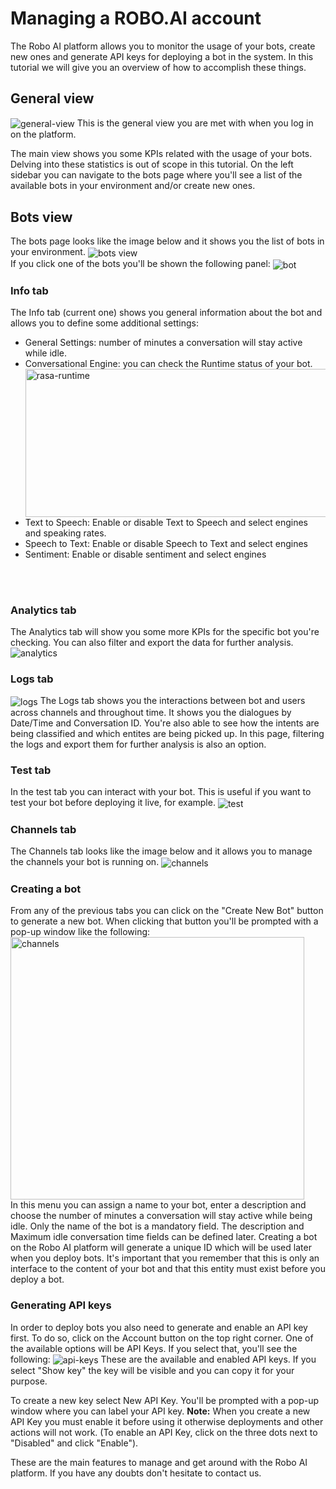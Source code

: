 # Managing a ROBO.AI account
The Robo AI platform allows you to monitor the usage of your bots, create new ones and generate API keys for deploying a bot in the system.
In this tutorial we will give you an overview of how to accomplish these things. 

## General view 
<img align="center" alt="general-view" src="assets/general_dashboard.png"></img>
This is the general view you are met with when you log in on the platform. 

The main view shows you some KPIs related with the usage of your bots. Delving into these statistics is out of scope in this tutorial.
On the left sidebar you can navigate to the bots page where you'll see a list of the available bots in your environment and/or create new ones. 

## Bots view
The bots page looks like the image below and it shows you the list of bots in your environment.
<img align="center" alt="bots view" src="assets/bots_view.png"></img>
<br>
If you click one of the bots you'll be shown the following panel:
<img align="center" alt="bot" src="assets/bot.png"></img>

### Info tab
The Info tab (current one) shows you general information about the bot and allows you to define some additional settings: <br>
- General Settings: number of minutes a conversation will stay active while idle.
- Conversational Engine: you can check the Runtime status of your bot.
<img align="right" width="500" height="237" alt="rasa-runtime" src="assets/rasa_runtime.png"></img>
- Text to Speech: Enable or disable Text to Speech and select engines and speaking rates.
- Speech to Text: Enable or disable Speech to Text and select engines
- Sentiment: Enable or disable sentiment and select engines
<br>
<br>

### Analytics tab
The Analytics tab will show you some more KPIs for the specific bot you're checking.
You can also filter and export the data for further analysis. 
<img align="center" alt="analytics" src="assets/analytics_tab.png"></img>

### Logs tab
<img align="center" alt="logs" src="assets/logs_tab.png"></img>
The Logs tab shows you the interactions between bot and users across channels and throughout time. 
It shows you the dialogues by Date/Time and Conversation ID. You're also able to see how the intents are being classified and which entites are being picked up. 
In this page, filtering the logs and export them for further analysis is also an option.

### Test tab
In the test tab you can interact with your bot. This is useful if you want to test your bot before deploying it live, for example. 
<img align="center" alt="test" src="assets/test_tab.png"></img>


### Channels tab
The Channels tab looks like the image below and it allows you to manage the channels your bot is running on. 
<img align="center" alt="channels" src="assets/channels_tab.png"></img>


### Creating a bot
From any of the previous tabs you can click on the "Create New Bot" button to generate a new bot.
When clicking that button you'll be prompted with a pop-up window like the following:<br>
<img align="center" width="470" height="420" alt="channels" src="assets/create_new_bot.png"></img><br>
In this menu you can assign a name to your bot, enter a description and choose the number of minutes a conversation will stay active while being idle. Only the name of the bot is a mandatory field. The description and Maximum idle conversation time fields can be defined later.
Creating a bot on the Robo AI platform will generate a unique ID which will be used later when you deploy bots. It's important that you remember that this is only an interface to the content of your bot and that this entity must exist before you deploy a bot. 


### Generating API keys
In order to deploy bots you also need to generate and enable an API key first. To do so, click on the Account button on the top right corner. 
One of the available options will be API Keys. If you select that, you'll see the following: 
<img align="center" alt="api-keys" src="assets/api_keys.png"></img>
These are the available and enabled API keys. If you select "Show key" the key will be visible and you can copy it for your purpose. 

To create a new key select New API Key. You'll be prompted with a pop-up window where you can label your API key. 
<b>Note:</b> When you create a new API Key you must enable it before using it otherwise deployments and other actions will not work. (To enable an API Key, click on the three dots next to "Disabled" and click "Enable").

These are the main features to manage and get around with the Robo AI platform. If you have any doubts don't hesitate to contact us.  